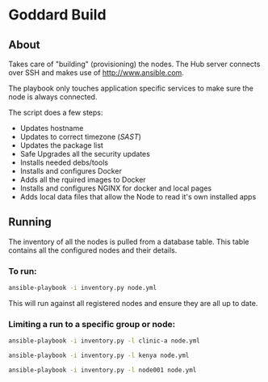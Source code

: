 # Goddard Build

## About

Takes care of "building" (provisioning) the nodes. The Hub server connects over SSH and makes use of http://www.ansible.com.

The playbook only touches application specific services to make sure the node is always connected.

The script does a few steps:

* Updates hostname
* Updates to correct timezone (*SAST*)
* Updates the package list
* Safe Upgrades all the security updates
* Installs needed debs/tools
* Installs and configures Docker
* Adds all the rquired images to Docker
* Installs and configures NGINX for docker and local pages
* Adds local data files that allow the Node to read it's own installed apps

## Running

The inventory of all the nodes is pulled from a database table. This table contains all the configured nodes and their details.

### To run:

````bash
ansible-playbook -i inventory.py node.yml
````

This will run against all registered nodes and ensure they are all up to date.

### Limiting a run to a specific group or node:

````bash
ansible-playbook -i inventory.py -l clinic-a node.yml
````

````bash
ansible-playbook -i inventory.py -l kenya node.yml
````

````bash
ansible-playbook -i inventory.py -l node001 node.yml
````